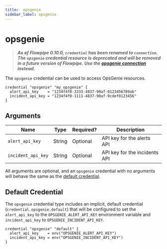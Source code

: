 ```yaml
---
title:  opsgenie
sidebar_label: opsgenie
---
```


# opsgenie

> ***As of Flowpipe 0.10.0, `credential` has been renamed to `connection`.  The `opsgenie` credential resource is deprecated and will be removed in a future version of Flowpipe. Use the [opsgenie connection](/docs/reference/config-files/connection/opsgenie) instead.***

The `opsgenie` credential can be used to access OpsGenie resources.

```hcl
credential "opsgenie" "my_opsgenie" {
  alert_api_key    = "1234f4f0-3333-4837-90af-0123456789ab"
  incident_api_key = "1234f4f0-1111-4837-90af-9cdef0123456"
}
```

## Arguments

| Name            | Type    | Required?| Description
|-----------------|---------|----------|-------------------
| `alert_api_key`   |  String | Optional | API key for the alerts API
| `incident_api_key`|  String | Optional | API key for the incidents API

All arguments are optional, and an `opsgenie` credential with no arguments will behave the same as the [default credential](#default-credential).

## Default Credential

The `opsgenie` credential type includes an implicit, default credential (`credential.opsgenie.default`) that will be configured to set the `alert_api_key` to the `OPSGENIE_ALERT_API_KEY` environment variable and `incident_api_key` to `OPSGENIE_INCIDENT_API_KEY`.

```hcl
credential "opsgenie" "default" {
  alert_api_key    = env("OPSGENIE_ALERT_API_KEY")
  incident_api_key = env("OPSGENIE_INCIDENT_API_KEY")
}
```

